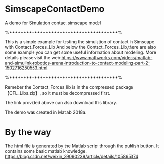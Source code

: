 # SimscapeContactDemo

A demo for Simulation contact simscape model

%***************************************%

This is a simple example for testing the simulation of contact in Simscape with Contact_Forces_Lib
And below the Contact_Forces_Lib,there are also some example you can get some useful information about modeling. 
More details please visit the web:https://www.mathworks.com/videos/matlab-and-simulink-robotics-arena-introduction-to-contact-modeling-part-2-1502716250563.html

%***************************************%

Remeber the Contact_Forces_lib  is in the compressed package【CFL_Libs.zip】, so it must be decompressed first. 

The link provided above can also download this library.

The demo was created in Matlab 2018a.
# By the way
The html file is generated by the Matlab script through the publish button. It contains some basic matlab knowledge.
 https://blog.csdn.net/weixin_39090239/article/details/105865374

